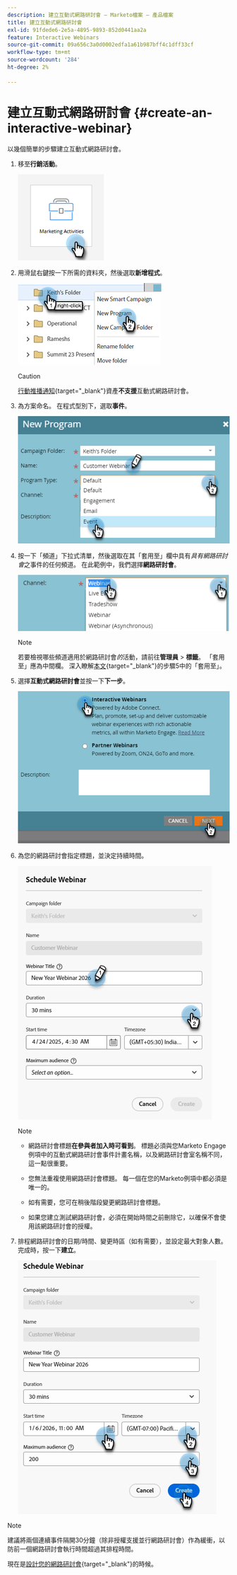 ```yaml
---
description: 建立互動式網路研討會 — Marketo檔案 — 產品檔案
title: 建立互動式網路研討會
exl-id: 91fdede6-2e5a-4895-9893-852d0441aa2a
feature: Interactive Webinars
source-git-commit: 09a656c3a0d0002edfa1a61b987bff4c1dff33cf
workflow-type: tm+mt
source-wordcount: '284'
ht-degree: 2%

---
```


# 建立互動式網路研討會 {#create-an-interactive-webinar}

以幾個簡單的步驟建立互動式網路研討會。

1. 移至&#x200B;**行銷活動**。

   ![](assets/create-an-interactive-webinar-1.png)

1. 用滑鼠右鍵按一下所需的資料夾，然後選取&#x200B;**新增程式**。

   ![](assets/create-an-interactive-webinar-2.png)

   >[!CAUTION]
   >
   >[行動推播通知](/help/marketo/product-docs/mobile-marketing/push-notifications/understanding-push-notifications.md){target="_blank"}資產&#x200B;**不支援**&#x200B;互動式網路研討會。

1. 為方案命名。 在程式型別下，選取&#x200B;**事件**。

   ![](assets/create-an-interactive-webinar-3.png)

1. 按一下「頻道」下拉式清單，然後選取在其「套用至」欄中具有&#x200B;_具有網路研討會_&#x200B;之事件的任何頻道。 在此範例中，我們選擇&#x200B;**網路研討會**。

   ![](assets/create-an-interactive-webinar-4.png)

   >[!NOTE]
   >
   >若要檢視哪些頻道適用於網路研討會&#x200B;_的_&#x200B;活動，請前往&#x200B;**管理員** > **標籤**。 「套用至」應為中間欄。 深入瞭解[本文](/help/marketo/product-docs/administration/tags/create-a-program-channel.md){target="_blank"}的步驟5中的「套用至」。

1. 選擇&#x200B;**互動式網路研討會**&#x200B;並按一下&#x200B;**下一步**。

   ![](assets/create-an-interactive-webinar-5.png)

1. 為您的網路研討會指定標題，並決定持續時間。

   ![](assets/create-an-interactive-webinar-6.png)

   >[!NOTE]
   >
   >* 網路研討會標題&#x200B;**在參與者加入時可看到**。 標題必須與您Marketo Engage例項中的互動式網路研討會事件計畫名稱，以及網路研討會室名稱不同，這一點很重要。
   >
   >* 您無法重複使用網路研討會標題。 每一個在您的Marketo例項中都必須是唯一的。
   >
   >* 如有需要，您可在稍後階段變更網路研討會標題。
   >
   >* 如果您建立測試網路研討會，必須在開始時間之前刪除它，以確保不會使用該網路研討會的授權。

1. 排程網路研討會的日期/時間、變更時區（如有需要），並設定最大對象人數。 完成時，按一下&#x200B;**建立**。

   ![](assets/create-an-interactive-webinar-7.png)

>[!NOTE]
>
>建議將兩個連續事件隔開30分鐘（除非授權支援並行網路研討會）作為緩衝，以防前一個網路研討會執行時間超過其排程時間。

現在是[設計您的網路研討會](/help/marketo/product-docs/demand-generation/events/interactive-webinars/designing-interactive-webinars.md){target="_blank"}的時候。
